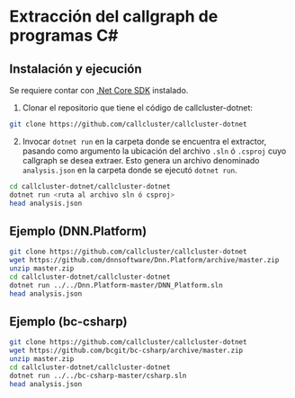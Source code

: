 # Extracción del callgraph de programas C#

## Instalación y ejecución
Se requiere contar con [.Net Core SDK](https://docs.microsoft.com/en-us/dotnet/core/install/windows?tabs=net50) instalado. 

1. Clonar el repositorio que tiene el código de callcluster-dotnet: 
```bash
git clone https://github.com/callcluster/callcluster-dotnet

```
2. Invocar `dotnet run` en la carpeta donde se encuentra el extractor, pasando como argumento la ubicación del archivo `.sln` ó `.csproj` cuyo callgraph se desea extraer. Esto genera un archivo denominado `analysis.json` en la carpeta donde se ejecutó `dotnet run`.
```bash
cd callcluster-dotnet/callcluster-dotnet
dotnet run <ruta al archivo sln ó csproj>
head analysis.json
```

## Ejemplo (DNN.Platform)
```bash
git clone https://github.com/callcluster/callcluster-dotnet
wget https://github.com/dnnsoftware/Dnn.Platform/archive/master.zip
unzip master.zip
cd callcluster-dotnet/callcluster-dotnet
dotnet run ../../Dnn.Platform-master/DNN_Platform.sln
head analysis.json
```

## Ejemplo (bc-csharp)
```bash
git clone https://github.com/callcluster/callcluster-dotnet
wget https://github.com/bcgit/bc-csharp/archive/master.zip
unzip master.zip
cd callcluster-dotnet/callcluster-dotnet
dotnet run ../../bc-csharp-master/csharp.sln
head analysis.json
```
